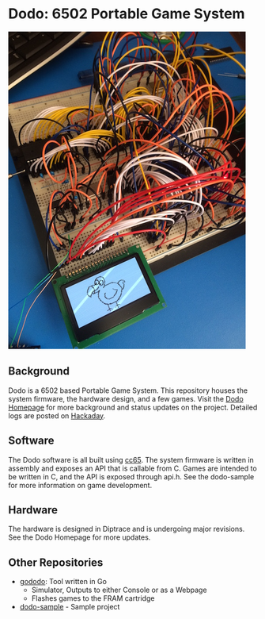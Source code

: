 # Dodo: 6502 Portable Game System

![Dodo Image](dodo.jpg) 

## Background

Dodo is a 6502 based Portable Game System. This repository houses the system firmware, the hardware design, and a few games. Visit the [Dodo Homepage](http://www.dodolabs.io) for more background and status updates on the project. Detailed logs are posted on [Hackaday](https://hackaday.io/project/9325-dodo-6502-game-system).

## Software

The Dodo software is all built using [cc65](https://github.com/cc65/cc65). The system firmware is written in assembly and exposes an API that is callable from C. Games are intended to be written in C, and the API is exposed through api.h. See the dodo-sample for more information on game development.

## Hardware

The hardware is designed in Diptrace and is undergoing major revisions. See the Dodo Homepage for more updates.

## Other Repositories

- [gododo](https://github.com/peternoyes/gododo): Tool written in Go
	- Simulator, Outputs to either Console or as a Webpage
	- Flashes games to the FRAM cartridge
- [dodo-sample](https://github.com/peternoyes/dodo-sample) - Sample project



